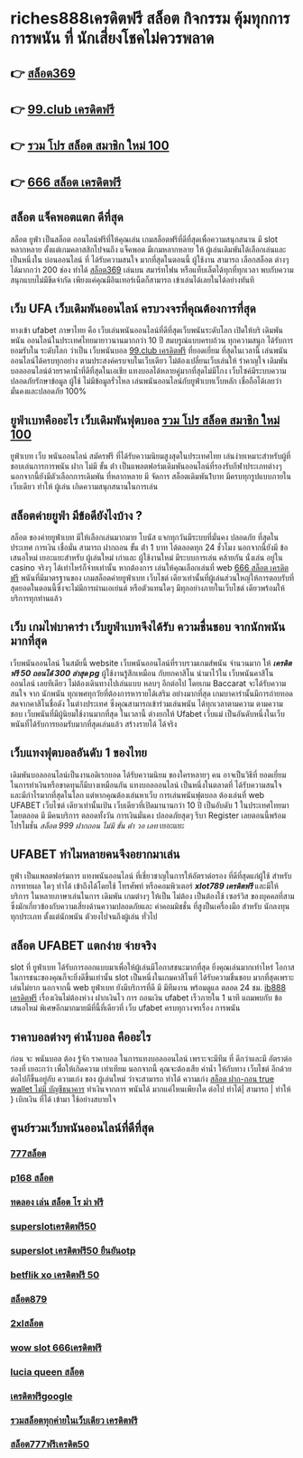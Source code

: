 # riches888เครดิตฟรี สล็อต  กิจกรรม   คุ้มทุกการ การพนัน ที่ นักเสี่ยงโชคไม่ควรพลาด

## 👉 [สล็อต369](https://ufa7777.ufax.win/)
## 👉 [99.club เครดิตฟรี](https://ufabetpgufa.ufax.win/)
## 👉 [รวม โปร สล็อต สมาชิก ใหม่ 100](https://ufa7777.ufax.win/)
## 👉 [666 สล็อต เครดิตฟรี](https://ufa7777.ufax.win/)

## สล็อต  แจ็คพอตแตก ดีที่สุด

สล็อต  ยูฟ่า  เป็นสล็อต ออนไลน์ฟรีที่ให้คุณเล่น เกมสล็อตฟรีที่ดีที่สุดเพื่อความสนุกสนาน มี slot  หลากหลาย ตั้งแต่เกมคลาสสิกไปจนถึง แจ็คพอต  มีเกมหลากหลาย ให้ ผู้เล่นเดิมพันได้เลือกเล่นและเป็นหนึ่งใน  บ่อนออนไลน์ ที่  ได้รับความสนใจ มากที่สุดในตอนนี้  ผู้ใช้งาน   สามารถ เลือกสล็อต ต่างๆ ได้มากกว่า 200 ช่อง  ทำได้ [สล็อต369](https://ufabetpgufa.ufax.win/) เล่นบน สมาร์ทโฟน หรือแท็บเล็ตได้ทุกที่ทุกเวลา พบกับความสนุกแบบไม่มีขีดจำกัด เพียงแค่คุณมีอินเทอร์เน็ตก็สามารถ เข้าเล่นได้เลยในได้อย่างทันที  


## เว็บ UFA  เว็บเดิมพันออนไลน์  ครบวงจรที่คุณต้องการที่สุด

 ทางเข้า ufabet ภาษาไทย คือ  เว็บเล่นพนันออนไลน์ที่ดีที่สุดเว็บพนันระดับโลก เปิดให้บริ เดิมพันพนัน ออนไลน์ในประเทศไทยมายาวนานมากกว่า 10 ปี สมบรูณ์แบบครบถ้วน ทุกความสนุก ได้รับการยอมรับใน ระดับโลก  ว่าเป็น  เว็บพนันบอล [99.club เครดิตฟรี](https://ufa7777.ufax.win/) ที่ยอดเยี่ยม ที่สุดในเวลานี้ เล่นพนันออนไลน์ได้ครบทุกอย่าง ตามประสงค์ครบจบในเว็บเดียว ไม่ต้องเปลี่ยนเว็บเล่นให้ รำคาญใจ  เดิมพันบอลออนไลน์ด้วยราคาน้ำที่ดีที่สุดในเอเชีย แทงบอลได้หลายคู่มากที่สุดไม่มีโกง เว็บไซค์มีระบบความปลอดภัยรักษาข้อมูล ผู้ใช้ ไม่มีข้อมูลรั่วไหล เล่นพนันออนไลน์กับยูฟ่าเบทเว็บหลัก เชื่อถือได้เลยว่ามั่นคงและปลอดภัย 100% 


## ยูฟ่าเบทคืออะไร  เว็บเดิมพันฟุตบอล [รวม โปร สล็อต สมาชิก ใหม่ 100](https://ufa7777.ufax.win/) 

ยูฟ่าเบท  เว็บ   พนันออนไลน์ สมัครฟรี  ที่ได้รับความนิยมสูงสุดในประเทศไทย เล่นง่ายเหมาะสำหรับผู้ที่ชอบเล่นการการพนัน ฝาก ไม่มี ขั้น ต่ํา  เป็นแพลตฟอร์มเดิมพันออนไลน์ที่รองรับกีฬาประเภทต่างๆ นอกจากนี้ยังมีตัวเลือกการเดิมพัน ที่หลากหลาย มี จัดการ  สล็อตเดิมพัน1บาท มีครบทุกรูปแบบภายในเว็บเดียว ทำให้  ผู้เล่น เกิดความสนุกสนานในการเล่น


## สล็อตค่ายยูฟ่า มีข้อดียังไงบ้าง ?
สล็อต ของค่ายยูฟ่าเบท  มีให้เลือกเล่นมากมาย โบนัส  แจกทุกวันมีระบบที่มั่นคง ปลอดภัย  ที่สุดในประเทศ การเงิน  เชื่อมั่น สามารถ  ฝากถอน ขั้น ต่ํา 1 บาท ได้ตลอดทุก 24 ชั่วโมง นอกจากนี้ยังมี ข้อเสนอใหม่ เยอะแยะสำหรับ ผู้เล่นใหม่ เก่าและ ผู้ใช้งานใหม่ มีระบบการเล่น  คล้ายกัน นั่งเล่น อยู่ใน casino  จริงๆ ได้เท่าไหร่ก็จ่ายเท่านั้น หากต้องการ เล่นให้คุณเลือกเล่นที่ web [666 สล็อต เครดิตฟรี](https://ufabetpgufa.ufax.win/) พนันที่มีมาตรฐานของ เกมสล็อตค่ายยูฟ่าเบท เว็บไชต์ เดียวเท่านั้นที่ผู้เล่นส่วนใหญ่ให้การตอบรับที่ สุดยอดในตอนนี้ซึ่งจะไม่มีการผ่านเอเย่นต์ หรือตัวแทนใดๆ มีทุกอย่างภายในเว็บไชต์ เดียวพร้อมให้บริการทุกท่านแล้ว

## เว็บ เกมไพ่บาคาร่า  เว็บยูฟ่าเบทจึงได้รับ ความชื่นชอบ จากนักพนันมากที่สุด

เว็บพนันออนไลน์  ในสมัยนี้   website เว็บพนันออนไลน์ที่รวบรวมเกมส์พนัน จำนวนมาก ให้ ***เครดิตฟรี 50 ถอนได้ 300 ล่าสุด pg*** ผู้ใช้งานรู้สึกเหมือน กับยกคาสิโน  นำมาไว้ใน เว็บพนันคาสิโนออนไลน์ เลยทีเดียว ไม่ต้องเดินทางไปเล่นแบบ หลบๆ อีกต่อไป โดยเกม Baccarat จะได้รับความสนใจ  จาก นักพนัน  ทุกเพศทุกวัยที่ต้องการหารายได้เสริม อย่างมากที่สุด เกมบาคาร่านั้นมีการถ่ายทอดสดจากคาสิโนชื่อดัง ในต่างประเทศ ซึ่งคุณสามารถเข้าร่วมเล่นพนัน ได้ทุกเวลาตามความ ตามความชอบ เว็บพนันที่มีผู้นิยมใช้งานมากที่สุด ในเวลานี้  ต่างยกให้ Ufabet เว็บแม่  เป็นอันดับหนึ่งในเว็บพนันที่ได้รับการยอมรับมากที่สุดเล่นแล้ว สร้างรายได้ ได้จริง 


##  เว็บแทงฟุตบอลอันดับ 1 ของไทย  

 เดิมพันบอลออนไลน์เป็นงานอดิเรกยอด ได้รับความนิยม ของใครหลายๆ คน อาจเป็นวิธีที่ ยอดเยี่ยม ในการทำเงินหรือขาดทุนก็มีบางเหมือนกัน  แทงบอลออนไลน์  เป็นหนึ่งในตลาดที่ ได้รับความสนใจ และมีกำไรมากที่สุดในโลก แต่หากคุณต้องเล่นหาเว็บ การเล่นพนันฟุตบอล ต้องเล่นที่ web UFABET  เว็บไซต์ เดียวเท่านั้นเป้น เว็บเดียวที่เปิดมานานกว่า 10 ปี เป็นอับดับ 1 ในประเทศไทยมาโดยตลอด มี มีคนบริการ ตลอดทั้งวัน  การเงินมั่นคง ปลอดภัยสุดๆ รีบา Register เลยตอนนี้พร้อม โปรโมชั่น *สล็อต 999 ฝากถอน ไม่มี ขั้น ต่ํา วอ เลท*  เยอะแยะ


## UFABET ทำไมหลายคนจึงอยากมาเล่น
 ยูฟ่า เป็นแพลตฟอร์มการ แทงพนันออนไลน์ ที่เชี่ยวชาญในการให้อัตราต่อรอง ที่ดีที่สุดแก่ผู้ใช้ สำหรับการทายผล ใดๆ  ทำได้ เข้าถึงได้โดยใช้ โทรศัพท์ หรือคอมพิวเตอร์ ***xlot789 เครดิตฟรี*** และมีให้ บริการ ในหลายภาษาเล่นในการ เดิมพัน เกมต่างๆ  ให้เป็น ไม่ต้อง เป็นต้องใช้ เซอร์วิส ของบุคคลที่สาม ซึ่งมักเกี่ยวข้องกับความเสี่ยงด้านความปลอดภัยและ ค่าคอมมิชชั่น ที่สูงป็นเครื่องมือ สำหรับ  นักลงทุน ทุกประเภท ตั้งแต่นักพนัน ตัวยงไปจนถึงผู้เล่น ทั่วไป


## สล็อต  UFABET แตกง่าย จ่ายจริง

 slot ที่ ยูฟ่าเบท   ได้รับการออกแบบมาเพื่อให้ผู้เล่นมีโอกาสชนะมากที่สุด ยิ่งคุณเล่นมากเท่าไหร่ โอกาสในการชนะของคุณก็จะยิ่งดีขึ้นเท่านั้น  slot เป็นหนึ่งในเกมคาสิโนที่ ได้รับความชื่นชอบ มากที่สุดเพราะ เล่นไม่ยาก  นอกจากนี้ web ยูฟ่าเบท  ยังมีบริการที่ดี มี มีทีมงาน พร้อมดูแล ตลอด 24 ชม.   [ib888 เครดิตฟรี](https://ufabetpgufa.ufax.win/) เรื่องเงินไม่ต้องห่วง ฝากเงินไว   การ ถอนเงิน ufabet เร็วภายใน 1 นาที แถมพบกับ ข้อเสนอใหม่ พิเศษอีกมากมายมีที่นี้ที่เดียวที่ เว็บ  ufabet   ครบทุกวงจรเรื่อง การพนัน 


## ราคาบอลต่างๆ ค่าน้ำบอล คืออะไร

ก่อน จะ พนันบอล ต้อง  รู้จัก  ราคาบอล  ในการแทงบอลออนไลน์  เพราะจะมีทีม ที่ ดีกว่าและมี อัตราต่อรองที่ เยอะกว่า เพื่อให้เกิดความ เท่าเทียม  นอกจากนี้  คุณจะต้องเสีย ค่าน้ำ  ให้กับทาง เว็บไชต์  อีกด้วย ต่อไปก็ขึ้นอยู่กับ ความเก่ง  ของ ผู้เล่นใหม่  ว่าจะสามารถ ทำได้ ความเก่ง [สล็อต ฝาก-ถอน true wallet ไม่มี บัญชีธนาคาร](https://ufabetpgufa.ufax.win/) ทำเงินจากการ  พนันได้ มากแค่ไหนเพียงใด  ต่อไป  ทำได้| สามารถ | ทำให้ }  เบิกเงิน  ที่ได้   เข้ามา ใช้อย่างสบายใจ

## ศูนย์รวมเว็บพนันออนไลน์ที่ดีที่สุด

### [777สล็อต](https://atom.io/themes/สมัคร%20pg%20ufabet%20สล็อต%20ทดลองเล่นฟรี%20ถอนได้%202021%20008%20สล็อต%2020%20รับ%20100%20เว็บตรง100%)
### [p168 สล็อต](https://atom.io/themes/สมัคร%20pg%20ufabet%20สล็อตaka%20008%20สล็อต%2020%20รับ%20100%20เว็บตรง100%)
### [ทดลอง เล่น สล็อต โร ม่า ฟรี](https://atom.io/themes/สมัคร%20pg%20ufabet%20superslot%2009%20เครดิตฟรี%2050%20008%20สล็อต%2020%20รับ%20100%20เว็บตรง100%)
### [superslotเครดิตฟรี50](https://atom.io/themes/สมัคร%20pg%20ufabet%20สล็อต%20pg%20ฝากถอน%20ไม่มี%20ขั้นต่ำ%20แตกง่าย%20008%20สล็อต%2020%20รับ%20100%20เว็บตรง100%)
### [superslot เครดิตฟรี50 ยืนยันotp](https://atom.io/themes/สมัคร%20pg%20ufabet%20สล็อต%20168%20เครดิตฟรี%20008%20สล็อต%2020%20รับ%20100%20เว็บตรง100%)
### [betflik xo เครดิตฟรี 50](https://atom.io/themes/สมัคร%20pg%20ufabet%20wow%20slot%20444เครดิตฟรี%20008%20สล็อต%2020%20รับ%20100%20เว็บตรง100%)
### [สล็อต879](https://atom.io/themes/สมัคร%20pg%20ufabet%20สล็อต%20pg%20008%20สล็อต%2020%20รับ%20100%20เว็บตรง100%)
### [2xlสล็อต](https://atom.io/themes/สมัคร%20pg%20ufabet%20สล็อต%20สมัคร%20รับ%20เครดิต%20ฟรี%20008%20สล็อต%2020%20รับ%20100%20เว็บตรง100%)
### [wow slot 666เครดิตฟรี](https://atom.io/themes/สมัคร%20pg%20ufabet%20สล็อต%20สบาย%2099%20ฟรี%20เครดิต%20008%20สล็อต%2020%20รับ%20100%20เว็บตรง100%)
### [lucia queen สล็อต](https://atom.io/themes/สมัคร%20pg%20ufabet%20pg%20เครดิตฟรี%2050%20ถอนได้%20300%20008%20สล็อต%2020%20รับ%20100%20เว็บตรง100%)
### [เครดิตฟรีgoogle](https://atom.io/themes/สมัคร%20pg%20ufabet%20ทดลอง%20เล่น%20สล็อต%20008%20สล็อต%2020%20รับ%20100%20เว็บตรง100%)
### [รวมสล็อตทุกค่ายในเว็บเดียว เครดิตฟรี](https://atom.io/themes/สมัคร%20pg%20ufabet%20สล็อต1688เครดิตฟรี%20008%20สล็อต%2020%20รับ%20100%20เว็บตรง100%)
### [สล็อต777ฟรีเครดิต50](https://atom.io/themes/สมัคร%20pg%20ufabet%20winner99%20เครดิตฟรี50%20008%20สล็อต%2020%20รับ%20100%20เว็บตรง100%)